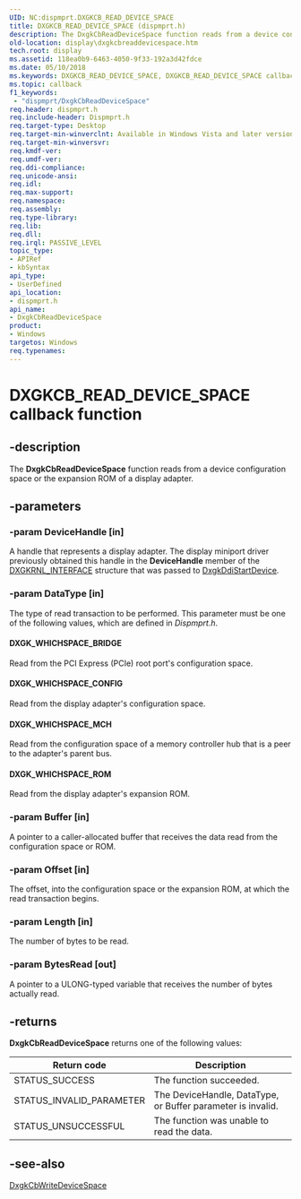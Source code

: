```yaml
---
UID: NC:dispmprt.DXGKCB_READ_DEVICE_SPACE
title: DXGKCB_READ_DEVICE_SPACE (dispmprt.h)
description: The DxgkCbReadDeviceSpace function reads from a device configuration space or the expansion ROM of a display adapter.
old-location: display\dxgkcbreaddevicespace.htm
tech.root: display
ms.assetid: 118ea0b9-6463-4050-9f33-192a3d42fdce
ms.date: 05/10/2018
ms.keywords: DXGKCB_READ_DEVICE_SPACE, DXGKCB_READ_DEVICE_SPACE callback, DpFunctions_54853b5b-487d-410e-a08d-eb777b3686e9.xml, DxgkCbReadDeviceSpace, DxgkCbReadDeviceSpace callback function [Display Devices], display.dxgkcbreaddevicespace, dispmprt/DxgkCbReadDeviceSpace
ms.topic: callback
f1_keywords:
 - "dispmprt/DxgkCbReadDeviceSpace"
req.header: dispmprt.h
req.include-header: Dispmprt.h
req.target-type: Desktop
req.target-min-winverclnt: Available in Windows Vista and later versions of the Windows operating systems.
req.target-min-winversvr: 
req.kmdf-ver: 
req.umdf-ver: 
req.ddi-compliance: 
req.unicode-ansi: 
req.idl: 
req.max-support: 
req.namespace: 
req.assembly: 
req.type-library: 
req.lib: 
req.dll: 
req.irql: PASSIVE_LEVEL
topic_type:
- APIRef
- kbSyntax
api_type:
- UserDefined
api_location:
- dispmprt.h
api_name:
- DxgkCbReadDeviceSpace
product:
- Windows
targetos: Windows
req.typenames: 
---
```


# DXGKCB_READ_DEVICE_SPACE callback function


## -description


The <b>DxgkCbReadDeviceSpace</b> function reads from a device configuration space or the expansion ROM of a display adapter.


## -parameters




### -param DeviceHandle [in]

A handle that represents a display adapter. The display miniport driver previously obtained this handle in the <b>DeviceHandle</b> member of the <a href="https://docs.microsoft.com/windows-hardware/drivers/ddi/dispmprt/ns-dispmprt-_dxgkrnl_interface">DXGKRNL_INTERFACE</a> structure that was passed to <a href="https://docs.microsoft.com/windows-hardware/drivers/ddi/dispmprt/nc-dispmprt-dxgkddi_start_device">DxgkDdiStartDevice</a>.


### -param DataType [in]

The type of read transaction to be performed. This parameter must be one of the following values, which are defined in <i>Dispmprt.h</i>.





#### DXGK_WHICHSPACE_BRIDGE

Read from the PCI Express (PCIe) root port's configuration space.



#### DXGK_WHICHSPACE_CONFIG

Read from the display adapter's configuration space.



#### DXGK_WHICHSPACE_MCH

Read from the configuration space of a memory controller hub that is a peer to the adapter's parent bus.



#### DXGK_WHICHSPACE_ROM

Read from the display adapter's expansion ROM.


### -param Buffer [in]

A pointer to a caller-allocated buffer that receives the data read from the configuration space or ROM.


### -param Offset [in]

The offset, into the configuration space or the expansion ROM, at which the read transaction begins.


### -param Length [in]

The number of bytes to be read.


### -param BytesRead [out]

A pointer to a ULONG-typed variable that receives the number of bytes actually read.


## -returns



<b>DxgkCbReadDeviceSpace</b> returns one of the following values:

|Return code|Description|
|--- |--- |
|STATUS_SUCCESS|The function succeeded.|
|STATUS_INVALID_PARAMETER|The DeviceHandle, DataType, or Buffer parameter is invalid.|
|STATUS_UNSUCCESSFUL|The function was unable to read the data.|



## -see-also




<a href="https://docs.microsoft.com/windows-hardware/drivers/ddi/dispmprt/nc-dispmprt-dxgkcb_write_device_space">DxgkCbWriteDeviceSpace</a>
 

 

